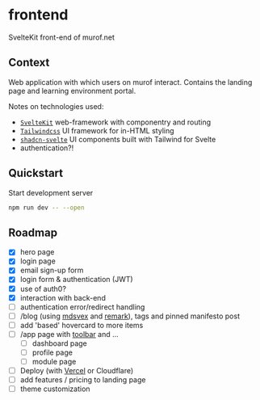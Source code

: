 # frontend
SvelteKit front-end of murof.net

## Context

Web application with which users on murof interact. Contains the landing page and learning environment portal.

Notes on technologies used:
- [`SvelteKit`](https://kit.svelte.dev/) web-framework with componentry and routing
- [`Tailwindcss`](https://tailwindcss.com/) UI framework for in-HTML styling
- [`shadcn-svelte`](https://www.shadcn-svelte.com/) UI components built with Tailwind for Svelte
- authentication?!

## Quickstart

Start development server

```bash
npm run dev -- --open
```

## Roadmap
- [x] hero page
- [x] login page
- [x] email sign-up form
- [x] login form & authentication (JWT)
- [x] use of auth0?
- [x] interaction with back-end
- [ ] authentication error/redirect handling
- [ ] /blog (using [mdsvex](https://mdsvex.pngwn.io/) and [remark](https://github.com/remarkjs/remark-math/tree/main)), tags and pinned manifesto post
- [ ] add 'based' hovercard to more items
- [ ] /app page with [toolbar](https://lucide.dev/icons/?search=learn) and ...
  - [ ] dashboard page
  - [ ] profile page
  - [ ] module page
- [ ] Deploy (with [Vercel](https://vercel.com/docs/frameworks/sveltekit) or Cloudflare)
- [ ] add features / pricing to landing page
- [ ] theme customization
